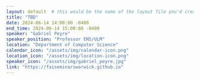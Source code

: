 ```yaml
---
layout: default  # this would be the name of the layout file you'd create for events
title: "TBD"
date: 2024-06-14 14:00:00 -0400
end_time: 2024-06-14 15:00:00 -0400
speaker: "Gabriel Peyre"
speaker_position: "Professor ENS/ULM"
location: "Department of Computer Science"
calendar_icon: "/assets/img/calendar-icon.png"
location_icon: "/assets/img/location-icon.png"
speaker_icon: "/assets/img/gabriel_peyre.jpg"
link: "https://faiseminarswarwick.github.io"
---
```




